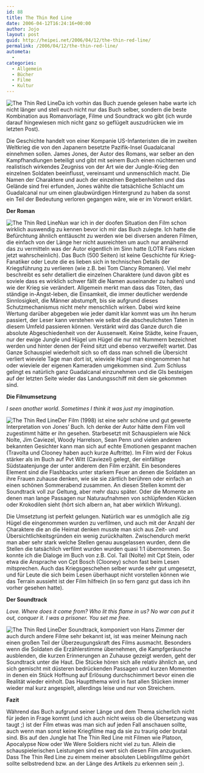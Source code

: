 ```yaml
---
id: 88
title: The Thin Red Line
date: 2006-04-12T16:24:16+00:00
author: Jojo
layout: post
guid: http://heipei.net/2006/04/12/the-thin-red-line/
permalink: /2006/04/12/the-thin-red-line/
autometa:
  - 
categories:
  - Allgemein
  - Bücher
  - Filme
  - Kultur
---
```

<img src="/weblog/thin_red_line.jpg" alt="The Thin Red Line" class="alignleft" />Da ich vorhin das Buch zuende gelesen habe warte ich nicht länger und stell euch nicht nur das Buch selber, sondern die beste Kombination aus Romanvorlage, Filme und Soundtrack wo gibt (ich wurde darauf hingewiesen mich nicht ganz so geflügelt auszudrücken wie im letzten Post).
  
Die Geschichte handelt von einer Kompanie US-Infanteristen die im zweiten Weltkrieg die von den Japanern besetzte Pazifik-Insel Guadalcanal einnehmen sollen. James Jones, der Autor des Romans, war selber an den Kampfhandlungen beteiligt und gibt mit seinem Buch einen nüchternen und realistisch wirkendes Zeugniss von der Art wie der Jungle-Krieg den einzelnen Soldaten beeinflusst, vereinsamt und unmenschlich macht. Die Namen der Charaktere und auch der einzelnen Begebenheiten und das Gelände sind frei erfunden, Jones wählte die tatsächliche Schlacht um Guadalcanal nur um einen glaubwürdigen Hintergrund zu haben da sonst ein Teil der Bedeutung verloren gegangen wäre, wie er im Vorwort erklärt.<!--more-->


  
**Der Roman**
  
<img src="/weblog/thin_red_line_keck.jpg" alt="The Thin Red Line" class="alignleft" />Nun war ich in der doofen Situation den Film schon wirklich auswendig zu kennen bevor ich mir das Buch zulegte. Ich hatte die Befürchtung ähnlich enttäuscht zu werden wie bei diversen anderen Filmen, die einfach von der Länge her nicht ausreichten um auch nur annähernd das zu vermitteln was der Autor eigentlich im Sinn hatte (LOTR Fans nicken jetzt wahrscheinlich). Das Buch (500 Seiten) ist keine Geschichte für Krieg-Fanatiker oder Leute die es lieben sich in technischen Details der Kriegsführung zu verlieren (wie z.B. bei Tom Clancy Romanen). Viel mehr beschreibt es sehr detalliert die einzelnen Charaktere (und davon gibt es soviele dass es wirklich schwer fällt die Namen auseinander zu halten) und wie der Krieg sie verändert. Allgemein merkt man dass das Töten, das ständige in-Angst-leben, die Einsamkeit, die immer deutlicher werdende Sinnlosigkeit, die Männer abstumpft, bis sie aufgrund dieses Schutzmechanismus nicht mehr menschlich wirken. Dabei wird keine Wertung darüber abgegeben wie jeder damit klar kommt was um ihn herum passiert, der Leser kann verstehen wie selbst die abscheulichsten Taten in diesem Umfeld passieren können. Verstärkt wird das Ganze durch die absolute Abgeschiedenheit von der Aussenwelt. Keine Städte, keine Frauen, nur der ewige Jungle und Hügel um Hügel die nur mit Nummern bezeichnet werden und hinter denen der Feind sitzt und ebenso verzweifelt wartet. Das Ganze Schauspiel wiederholt sich so oft dass man schnell die Übersicht verliert wieviele Tage man dort ist, wieviele Hügel man eingenommen hat oder wieviele der eigenen Kameraden umgekommen sind. Zum Schluss gelingt es natürlich ganz Guadalcanal einzunehmen und die GIs besteigen auf der letzten Seite wieder das Landungsschiff mit dem sie gekommen sind.
  
**Die Filmumsetzung**
  
_I seen another world. Sometimes I think it was just my imagination._
  
<img src="/weblog/thin_red_line_hill.jpg" alt="The Thin Red Line" class="alignleft" />Der Film (1998) ist eine sehr schöne und gut gewerte Interpretation von Jones&#8217; Buch. Ich denke der Autor hätte dem Film voll zugestimmt hätte er ihn gesehen. Starbesetzt mit Schauspielern wie Nick Nolte, Jim Caviezel, Woody Harrelson, Sean Penn und vielen anderen bekannten Gesichter kann man sich auf echte Emotionen gespannt machen (Travolta und Clooney haben auch kurze Auftritte). Im Film wird der Fokus stärker als im Buch auf Pvt Witt (Caviezel) gelegt, der einfältige Südstaatenjunge der unter anderem den Film erzählt. Ein besonderes Element sind die Flashbacks unter starkem Feuer an denen die Soldaten an ihre Frauen zuhause denken, wie sie sie zärtlich berühren oder einfach an einen schönen Sommerabend zusammen. An diesen Stellen kommt der Soundtrack voll zur Geltung, aber mehr dazu später. Oder die Momente an denen man lange Passagen nur Naturaufnahmen von schlüpfenden Kücken oder Krokodilen sieht (hört sich albern an, hat aber wirklich Wirkung).
  
Die Umsetztung ist perfekt gelungen. Natürlich war es unmöglich alle zig Hügel die eingenommen wurden zu verfilmen, und auch mit der Anzahl der Charaktere die an die Heimat denken musste man sich aus Zeit- und Übersichtlichkeitsgründen ein wenig zurückhalten. Zwischendurch merkt man aber sehr stark welche Stellen genau ausgelassen wurden, denn die Stellen die tatsächlich verfilmt wurden wurden quasi 1:1 übernommen. So konnte ich die Dialoge im Buch von z.B. Col. Tall (Nolte) mit Cpt Stein, oder etwa die Ansprache von Cpt Bosch (Clooney) schon fast beim Lesen mitsprechen. Auch das Kriegsgeschehen selber wurde sehr gut umgesetzt, und für Leute die sich beim Lesen überhaupt nicht vorstellen können wie das Terrain aussieht ist der Film hilfreich (in so fern ganz gut dass ich ihn vorher gesehen hatte).
  
**Der Soundtrack**
  
_Love. Where does it come from? Who lit this flame in us? No war can put it out, conquer it. I was a prisoner. You set me free._
  
<img src="/weblog/thin_red_line_caviezel.jpg" alt="The Thin Red Line" class="alignleft" />Der Soundtrack, komponiert von Hans Zimmer der auch durch andere Filme sehr bekannt ist, ist was meiner Meinung nach einen großen Teil der Überzeugungskraft des Films ausmacht. Besonders wenn die Soldaten die Erzählerstimme übernehmen, die Kampfgeräusche ausblenden, die kurzen Erinnerungen an Zuhause gezeigt werden, geht der Soundtrack unter die Haut. Die Stücke hören sich alle relativ ähnlich an, und sich gemischt mit düsteren bedrückenden Passagen und kurzen Momenten in denen ein Stück Hoffnung auf Erlösung durchschimmert bevor einen die Realität wieder einholt. Das Hauptthema wird in fast allen Stücken immer wieder mal kurz angespielt, allerdings leise und nur von Streichern.
  
**Fazit**
  
Während das Buch aufgrund seiner Länge und dem Thema sicherlich nicht für jeden in Frage kommt (und ich auch nicht weiss ob die Übersetzung was taugt ;) ist der Film etwas was man sich auf jeden Fall anschauen sollte, auch wenn man sonst keine Kriegfilme mag da sie zu traurig oder brutal sind. Bis auf den Jungle hat The Thin Red Line mit Filmen wie Platoon, Apocalypse Now oder We Were Soldiers nicht viel zu tun. Allein die schauspielerischen Leistungen sind es wert sich diesen Film anzugucken. Dass The Thin Red Line zu einem meiner absoluten Lieblingsfilme gehört sollte selbstredend bzw. an der Länge des Artikels zu erkennen sein ;).

